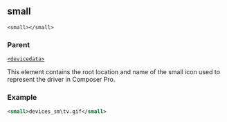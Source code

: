 ## small

`<small></small>`


### Parent

[`<devicedata>`][1]


This element contains the root location and name of the small icon used to represent the driver in Composer Pro.


### Example

```xml
<small>devices_sm\tv.gif</small>
```



[1]:	https://snap-one.github.io/docs-driverworks-xml/#common-xml-devicedata